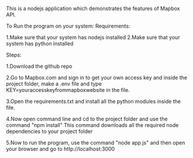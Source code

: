 This is a nodejs application which demonstrates the features of Mapbox API.

To Run the program on your system:
Requirements:

1.Make sure that your system has nodejs installed
2.Make sure that your system has python installed

Steps:

1.Download the github repo

2.Go to Mapbox.com and sign in to get your own access key and inside the project folder, make a .env
file and type KEY=youraccesskeyfrommapboxwebsite in the file.

3.Open the requirements.txt and install all the python modules inside the file.

4.Now open command line and cd to the project folder and use the command "npm install"
This command downloads all the required node dependencies to your project folder

5.Now to run the program, use the command "node app.js" and then open your browser and go to http://localhost:3000
